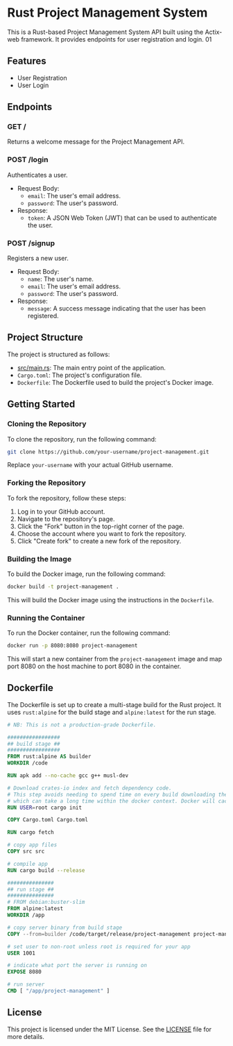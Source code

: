 # Rust Project Management System

This is a Rust-based Project Management System API built using the Actix-web framework. It provides endpoints for user registration and login. 01

## Features

* User Registration
* User Login

## Endpoints

### GET /

Returns a welcome message for the Project Management API.

### POST /login

Authenticates a user.

* Request Body:
	+ `email`: The user's email address.
	+ `password`: The user's password.
* Response:
	+ `token`: A JSON Web Token (JWT) that can be used to authenticate the user.

### POST /signup

Registers a new user.

* Request Body:
	+ `name`: The user's name.
	+ `email`: The user's email address.
	+ `password`: The user's password.
* Response:
	+ `message`: A success message indicating that the user has been registered.

## Project Structure

The project is structured as follows:

* [src/main.rs](cci:7://src/main.rs:0:0-0:0): The main entry point of the application.
* `Cargo.toml`: The project's configuration file.
* `Dockerfile`: The Dockerfile used to build the project's Docker image.

## Getting Started

### Cloning the Repository

To clone the repository, run the following command:
```bash
git clone https://github.com/your-username/project-management.git
```
Replace `your-username` with your actual GitHub username.

### Forking the Repository
To fork the repository, follow these steps:

1. Log in to your GitHub account.
2. Navigate to the repository's page.
3. Click the "Fork" button in the top-right corner of the page.
4. Choose the account where you want to fork the repository.
5. Click "Create fork" to create a new fork of the repository.

### Building the Image
To build the Docker image, run the following command:
```bash
docker build -t project-management .
```
This will build the Docker image using the instructions in the `Dockerfile`.

### Running the Container
To run the Docker container, run the following command:
```bash
docker run -p 8080:8080 project-management
```
This will start a new container from the `project-management` image and map port 8080 on the host machine to port 8080 in the container.

## Dockerfile

The Dockerfile is set up to create a multi-stage build for the Rust project. It uses `rust:alpine` for the build stage and `alpine:latest` for the run stage.

```dockerfile
# NB: This is not a production-grade Dockerfile.

#################
## build stage ##
#################
FROM rust:alpine AS builder
WORKDIR /code

RUN apk add --no-cache gcc g++ musl-dev

# Download crates-io index and fetch dependency code.
# This step avoids needing to spend time on every build downloading the index
# which can take a long time within the docker context. Docker will cache it.
RUN USER=root cargo init

COPY Cargo.toml Cargo.toml

RUN cargo fetch

# copy app files
COPY src src

# compile app
RUN cargo build --release

###############
## run stage ##
###############
# FROM debian:buster-slim
FROM alpine:latest
WORKDIR /app

# copy server binary from build stage
COPY --from=builder /code/target/release/project-management project-management

# set user to non-root unless root is required for your app
USER 1001

# indicate what port the server is running on
EXPOSE 8080

# run server
CMD [ "/app/project-management" ]
```

## License
This project is licensed under the MIT License. See the [LICENSE](https://github.com/kalidyasin/rust-project-management/blob/main/LICENSE) file for more details.
